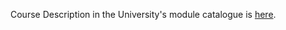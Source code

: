 Course Description in the University's module catalogue is [here](https://webprod3.leeds.ac.uk/catalogue/dynmodules.asp?Y=202324&m=MATH-3195).
